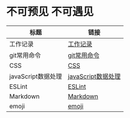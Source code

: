 # 不可预见 不可遇见

标题|链接
--- | ---
工作记录 |[工作记录](https://github.com/AbandonedDrama/nodeJS-study/blob/master/work.js)
git常用命令 | [git常用命令](https://github.com/AbandonedDrama/nodeJS-study/blob/master/gitStudy.js)
CSS | [CSS](https://github.com/AbandonedDrama/WORDPAD/blob/master/CSS.md)
javaScript数据处理 | [javaScript数据处理](https://github.com/AbandonedDrama/WORDPAD/blob/master/javaScript%E5%B8%B8%E7%94%A8%E6%95%B0%E6%8D%AE%E5%A4%84%E7%90%86.md)
ESLint | [ESLint](https://github.com/AbandonedDrama/WORDPAD/blob/master/eslint-config-vue%E4%B8%AD%E6%96%87.md)
Markdown | [Markdown](https://github.com/AbandonedDrama/WORDPAD/blob/master/Markdown%E8%AF%AD%E6%B3%95.md)
emoji | [emoji](https://github.com/AbandonedDrama/WORDPAD/blob/master/MarkdownEmoji.md)
